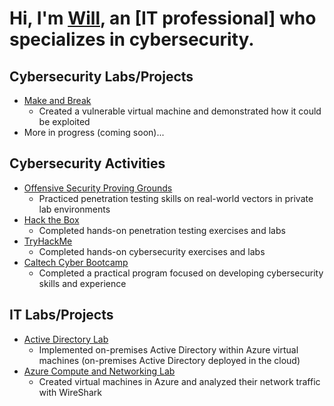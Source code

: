 # Hi, I'm [Will](https://www.linkedin.com/in/williamdgreenlaw/), an [IT professional] who specializes in cybersecurity.

## Cybersecurity Labs/Projects
* [Make and Break](https://github.com/WilliamDGreenlaw/Make-and-Break)
  * Created a vulnerable virtual machine and demonstrated how it could be exploited 
* More in progress (coming soon)...

## Cybersecurity Activities 
* [Offensive Security Proving Grounds](https://www.offensive-security.com/labs/)
  * Practiced penetration testing skills on real-world vectors in private lab environments
* [Hack the Box](https://www.hackthebox.com/)
  * Completed hands-on penetration testing exercises and labs
* [TryHackMe](https://tryhackme.com/)
  * Completed hands-on cybersecurity exercises and labs
* [Caltech Cyber Bootcamp](https://bootcamp.ctme.caltech.edu/programs/cybersecurity)
  * Completed a practical program focused on developing cybersecurity skills and experience 

## IT Labs/Projects
* [Active Directory Lab](https://github.com/WilliamDGreenlaw/active-directory-lab)
  * Implemented on-premises Active Directory within Azure virtual machines (on-premises Active Directory deployed in the cloud)
* [Azure Compute and Networking Lab](https://github.com/WilliamDGreenlaw/azure-compute-and-networking-lab)
  * Created virtual machines in Azure and analyzed their network traffic with WireShark 
